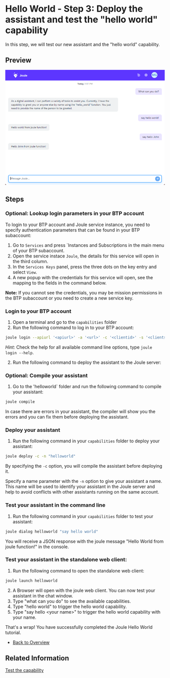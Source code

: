 # Hello World - Step 3: Deploy the assistant and test the "hello world" capability

In this step, we will test our new assistant and the "hello world" capability.

## Preview

![image](assets/preview.png)

## Steps

### Optional: Lookup login parameters in your BTP account

To login to your BTP account and Joule service instance, you need to specify authentication parameters that can be found in your BTP subaccount:

1. Go to `Services` and press `Instances and Subscriptions in the main menu of your BTP subaccount.
2. Open the service instace `Joule`, the details for this service will open in the third column.
3. In the `Services Keys` panel, press the three dots on the key entry and select `View`.
4. A new popup with the credentials for this service will open, see the mapping to the fields in the command below.

**Note:** If you cannot see the credentials, you may be mission permissions in the BTP subaccount or you need to create a new service key.

### Login to your BTP account

1. Open a terminal and go to the `capabilities` folder
2. Run the following command to log in to your BTP account:
```bash
joule login --apiurl '<apiurl>' -a '<url>' -c '<clientid>' -s '<clientsecret>' -u '<youruser>' -p '<yourpassword>'
```

*Hint:* Check the help for all available command line options, type `joule login --help`.

2. Run the following command to deploy the assistant to the Joule server:

### Optional: Compile your assistant

1. Go to the 'helloworld` folder and run the following command to compile your assistant:
```bash
joule compile
```

In case there are errors in your assistant, the compiler will show you the errors and you can fix them before deploying the assistant.

### Deploy your assistant

1. Run the following command in your `capabilities` folder to deploy your assistant:
```bash
joule deploy -c -n "helloworld"
```

By specifying the `-c` option, you will compile the assistant before deploying it.

Specify a name parameter with the `-n` option to give your assistant a name. This name will be used to identify your assistant in the Joule server and help to avoid conflicts with other assistants running on the same account.

### Test your assistant in the command line

1. Run the following command in your `capabilities` folder to test your assistant:
```bash
joule dialog helloworld "say hello world"  
```

You will receive a JSON response with the joule message "Hello World from joule function!" in the console.

### Test your assistant in the standalone web client:

1. Run the following command to open the standalone web client:
```bash
joule launch helloworld
```
2. A Browser will open with the joule web client. You can now test your assistant in the chat window.
3. Type "what can you do" to see the available capabilities.
4. Type "hello world" to trigger the hello world capability.
5. Type "say hello \<your name\>" to trigger the hello world capability with your name.

That's a wrap! You have successfully completed the Joule Hello World tutorial.

* [Back to Overview](../index.md)

## Related Information 

[Test the capability](https://help.sap.com/docs/joule/service-guide/test-capability)